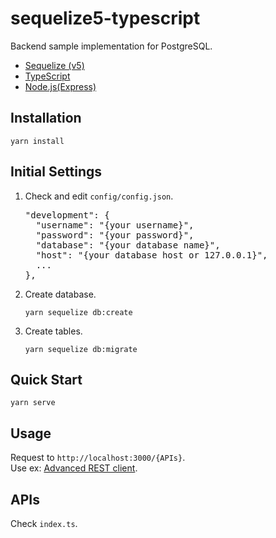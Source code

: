 # sequelize5-typescript
Backend sample implementation for PostgreSQL.
- [Sequelize (v5)](https://sequelize.org/)
- [TypeScript](https://www.typescriptlang.org/)
- [Node.js(Express)](https://expressjs.com/ja/)

## Installation
```
yarn install
```

## Initial Settings
1. Check and edit `config/config.json`.
   <pre>
   "development": {
     "username": "{your username}",
     "password": "{your password}",
     "database": "{your database name}",
     "host": "{your database host or 127.0.0.1}",
     ...
   },
   </pre>
1. Create database.
   ```
   yarn sequelize db:create
   ```
1. Create tables.
   ```
   yarn sequelize db:migrate
   ```

## Quick Start
```
yarn serve
```

## Usage
Request to `http://localhost:3000/{APIs}`.  
Use ex:
[Advanced REST client](https://chrome.google.com/webstore/detail/advanced-rest-client/hgmloofddffdnphfgcellkdfbfbjeloo/details).

## APIs
Check `index.ts`.

